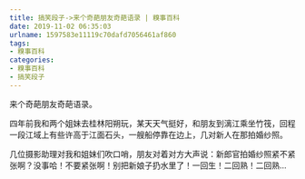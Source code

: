 ```yaml
---
title: 搞笑段子->来个奇葩朋友奇葩语录 | 糗事百科
date: 2019-11-02 06:35:03
urlname: 1597583e11119c70dafd7056461af860
tags: 
- 糗事百科
categories:
- 糗事百科
- 搞笑段子
---
```

来个奇葩朋友奇葩语录。

四年前我和两个姐妹去桂林阳朔玩，某天天气挺好，和朋友到漓江乘坐竹筏，回程一段江域上有些许高于江面石头，一艘船停靠在边上，几对新人在那拍婚纱照。

几位摄影助理对我和姐妹们吹口哨，朋友对着对方大声说：新郎官拍婚纱照紧不紧张啊？没事哈！不要紧张啊！别把新娘子扔水里了！一回生！二回熟！二回熟…



